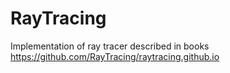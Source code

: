 # RayTracing
Implementation of ray tracer described in books https://github.com/RayTracing/raytracing.github.io
